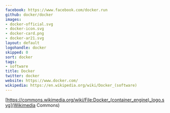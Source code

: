 ```yaml
---
facebook: https://www.facebook.com/docker.run
github: docker/docker
images:
- docker-official.svg
- docker-icon.svg
- docker-card.png
- docker-ar21.svg
layout: default
logohandle: docker
skipped: 0
sort: docker
tags:
- software
title: Docker
twitter: docker
website: https://www.docker.com/
wikipedia: https://en.wikipedia.org/wiki/Docker_(software)
---
```


[https://commons.wikimedia.org/wiki/File:Docker_(container_engine)_logo.svg](Wikimedia Commons)
